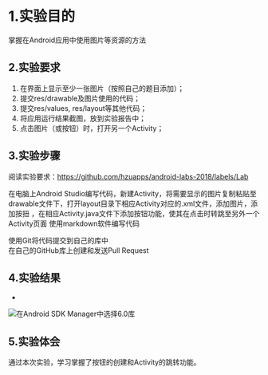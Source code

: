 # 1.实验目的
掌握在Android应用中使用图片等资源的方法 

## 2.实验要求
1. 在界面上显示至少一张图片（按照自己的题目添加）；
2. 提交res/drawable及图片使用的代码；
3. 提交res/values, res/layout等其他代码；
4. 将应用运行结果截图，放到实验报告中；
5. 点击图片（或按钮）时，打开另一个Activity；

## 3.实验步骤
    
阅读实验要求：https://github.com/hzuapps/android-labs-2018/labels/Lab
    
在电脑上Android Studio编写代码，新建Activity，将需要显示的图片复制粘贴至drawable文件下，打开layout目录下相应Activity对应的.xml文件，添加图片，添加按扭
，在相应Activity.java文件下添加按钮功能，使其在点击时转跳至另外一个Activity页面
使用markdown软件编写代码
    
使用Git将代码提交到自己的库中  
在自己的GitHub库上创建和发送Pull Request

## 4.实验结果
-
![在Android SDK Manager中选择6.0库](https://github.com/Zhengmianjie/android-labs-2018/blob/master/soft1614080902314/3%E8%BF%90%E8%A1%8C%E6%88%AA%E5%9B%BE.png?raw=true"配置教育网下载代理")

## 5.实验体会
    
通过本次实验，学习掌握了按钮的创建和Activity的跳转功能。
